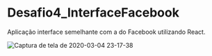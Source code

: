 # Desafio4_InterfaceFacebook
Aplicação interface semelhante com a do Facebook utilizando React.

![Captura de tela de 2020-03-04 23-17-38](https://user-images.githubusercontent.com/47211806/75942457-2bf4cb80-5e71-11ea-925c-0113e1a33731.png)

